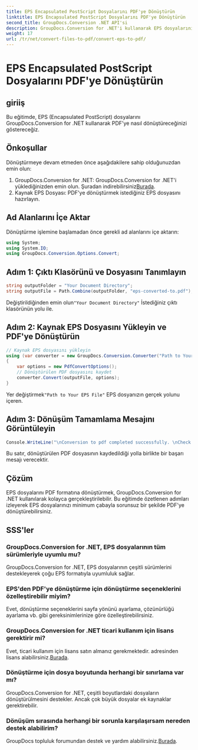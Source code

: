 ```yaml
---
title: EPS Encapsulated PostScript Dosyalarını PDF'ye Dönüştürün
linktitle: EPS Encapsulated PostScript Dosyalarını PDF'ye Dönüştürün
second_title: GroupDocs.Conversion .NET API'si
description: GroupDocs.Conversion for .NET'i kullanarak EPS dosyalarını zahmetsizce PDF'ye dönüştürün. Bu eğitimde sorunsuz dönüşüm için adım adım bir kılavuz sunulmaktadır.
weight: 17
url: /tr/net/convert-files-to-pdf/convert-eps-to-pdf/
---
```


# EPS Encapsulated PostScript Dosyalarını PDF'ye Dönüştürün

## giriiş
Bu eğitimde, EPS (Encapsulated PostScript) dosyalarını GroupDocs.Conversion for .NET kullanarak PDF'ye nasıl dönüştüreceğinizi göstereceğiz.
## Önkoşullar
Dönüştürmeye devam etmeden önce aşağıdakilere sahip olduğunuzdan emin olun:
1.  GroupDocs.Conversion for .NET: GroupDocs.Conversion for .NET'i yüklediğinizden emin olun. Şuradan indirebilirsiniz[Burada](https://releases.groupdocs.com/conversion/net/).
2. Kaynak EPS Dosyası: PDF'ye dönüştürmek istediğiniz EPS dosyasını hazırlayın.

## Ad Alanlarını İçe Aktar
Dönüştürme işlemine başlamadan önce gerekli ad alanlarını içe aktarın:
```csharp
using System;
using System.IO;
using GroupDocs.Conversion.Options.Convert;
```
## Adım 1: Çıktı Klasörünü ve Dosyasını Tanımlayın
```csharp
string outputFolder = "Your Document Directory";
string outputFile = Path.Combine(outputFolder, "eps-converted-to.pdf");
```
 Değiştirildiğinden emin olun`"Your Document Directory"` İstediğiniz çıktı klasörünün yolu ile.
## Adım 2: Kaynak EPS Dosyasını Yükleyin ve PDF'ye Dönüştürün
```csharp
// Kaynak EPS dosyasını yükleyin
using (var converter = new GroupDocs.Conversion.Converter("Path to Your EPS File"))
{
    var options = new PdfConvertOptions();
    // Dönüştürülen PDF dosyasını kaydet
    converter.Convert(outputFile, options);
}
```
 Yer değiştirmek`"Path to Your EPS File"` EPS dosyanızın gerçek yolunu içeren.
## Adım 3: Dönüşüm Tamamlama Mesajını Görüntüleyin
```csharp
Console.WriteLine("\nConversion to pdf completed successfully. \nCheck output in {0}", outputFolder);
```
Bu satır, dönüştürülen PDF dosyasının kaydedildiği yolla birlikte bir başarı mesajı verecektir.

## Çözüm
EPS dosyalarını PDF formatına dönüştürmek, GroupDocs.Conversion for .NET kullanılarak kolayca gerçekleştirilebilir. Bu eğitimde özetlenen adımları izleyerek EPS dosyalarınızı minimum çabayla sorunsuz bir şekilde PDF'ye dönüştürebilirsiniz.
## SSS'ler
### GroupDocs.Conversion for .NET, EPS dosyalarının tüm sürümleriyle uyumlu mu?
GroupDocs.Conversion for .NET, EPS dosyalarının çeşitli sürümlerini destekleyerek çoğu EPS formatıyla uyumluluk sağlar.
### EPS'den PDF'ye dönüştürme için dönüştürme seçeneklerini özelleştirebilir miyim?
Evet, dönüştürme seçeneklerini sayfa yönünü ayarlama, çözünürlüğü ayarlama vb. gibi gereksinimlerinize göre özelleştirebilirsiniz.
### GroupDocs.Conversion for .NET ticari kullanım için lisans gerektirir mi?
 Evet, ticari kullanım için lisans satın almanız gerekmektedir. adresinden lisans alabilirsiniz.[Burada](https://purchase.groupdocs.com/buy).
### Dönüştürme için dosya boyutunda herhangi bir sınırlama var mı?
GroupDocs.Conversion for .NET, çeşitli boyutlardaki dosyaların dönüştürülmesini destekler. Ancak çok büyük dosyalar ek kaynaklar gerektirebilir.
### Dönüşüm sırasında herhangi bir sorunla karşılaşırsam nereden destek alabilirim?
 GroupDocs topluluk forumundan destek ve yardım alabilirsiniz.[Burada](https://forum.groupdocs.com/c/conversion/11).